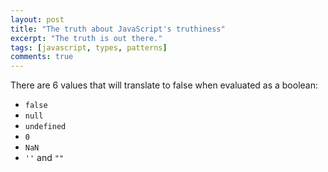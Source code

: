 ```yaml
---
layout: post
title: "The truth about JavaScript's truthiness"
excerpt: "The truth is out there."
tags: [javascript, types, patterns]
comments: true
---
```


There are 6 values that will translate to false when evaluated as a boolean:

- `false`
- `null`
- `undefined`
- `0`
- `NaN`
- `''` and `""`
